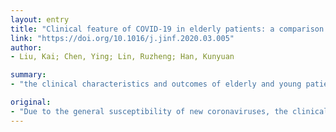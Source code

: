 ```yaml
---
layout: entry
title: "Clinical feature of COVID-19 in elderly patients: a comparison with young and middle-aged patients"
link: "https://doi.org/10.1016/j.jinf.2020.03.005"
author:
- Liu, Kai; Chen, Ying; Lin, Ruzheng; Han, Kunyuan

summary:
- "the clinical characteristics and outcomes of elderly and young patients may be different. Due to the general susceptibility of new coronaviruses, the clinical outcomes of older patients may vary.. The clinical characteristics of elderly patients may differ. the outcomes of young and elderly patients might be different.. if the coronvirus is not a problem, it may be difficult to predict. Corona virus may be a risk factor for the new coronevirus virus. coron a virus is a common. patients may have different varies. elderly and older patients. may have a. there are."

original:
- "Due to the general susceptibility of new coronaviruses, the clinical characteristics and outcomes of elderly and young patients may be different."
---
```


